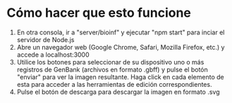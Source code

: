# Cómo hacer que esto funcione

1. En otra consola, ir a "server/bioinf" y ejecutar "npm start" para inciar el servidor de Node.js
1. Abre un navegador web (Google Chrome, Safari, Mozilla Firefox, etc.) y accede a localhost:3000
1. Utilice los botones para seleccionar de su dispositivo uno o más registros de GenBank (archivos en formato .gbff) y pulse el botón "enviar" para ver la imagen resultante. Haga click en cada elemento de esta para acceder a las herramientas de edición correspondientes.
1. Pulse el botón de descarga para descargar la imagen en formato .svg
